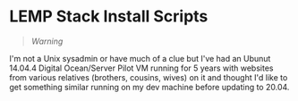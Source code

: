 # LEMP Stack Install Scripts

> *Warning* 

I'm not a Unix sysadmin or have much of a clue but I've had an Ubunut 14.04.4 Digital Ocean/Server Pilot VM running for 5 years with websites from various relatives (brothers, cousins, wives) on it and thought I'd like to get something similar running on my dev machine before updating to 20.04.